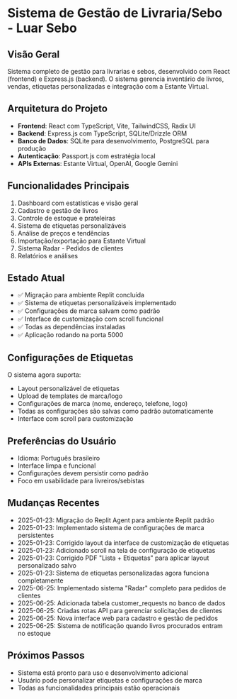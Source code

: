 # Sistema de Gestão de Livraria/Sebo - Luar Sebo

## Visão Geral
Sistema completo de gestão para livrarias e sebos, desenvolvido com React (frontend) e Express.js (backend). O sistema gerencia inventário de livros, vendas, etiquetas personalizadas e integração com a Estante Virtual.

## Arquitetura do Projeto
- **Frontend**: React com TypeScript, Vite, TailwindCSS, Radix UI
- **Backend**: Express.js com TypeScript, SQLite/Drizzle ORM
- **Banco de Dados**: SQLite para desenvolvimento, PostgreSQL para produção
- **Autenticação**: Passport.js com estratégia local
- **APIs Externas**: Estante Virtual, OpenAI, Google Gemini

## Funcionalidades Principais
1. Dashboard com estatísticas e visão geral
2. Cadastro e gestão de livros
3. Controle de estoque e prateleiras
4. Sistema de etiquetas personalizáveis
5. Análise de preços e tendências
6. Importação/exportação para Estante Virtual
7. Sistema Radar - Pedidos de clientes
8. Relatórios e análises

## Estado Atual
- ✅ Migração para ambiente Replit concluída
- ✅ Sistema de etiquetas personalizáveis implementado
- ✅ Configurações de marca salvam como padrão
- ✅ Interface de customização com scroll funcional
- ✅ Todas as dependências instaladas
- ✅ Aplicação rodando na porta 5000

## Configurações de Etiquetas
O sistema agora suporta:
- Layout personalizável de etiquetas
- Upload de templates de marca/logo
- Configurações de marca (nome, endereço, telefone, logo)
- Todas as configurações são salvas como padrão automaticamente
- Interface com scroll para customização

## Preferências do Usuário
- Idioma: Português brasileiro
- Interface limpa e funcional
- Configurações devem persistir como padrão
- Foco em usabilidade para livreiros/sebistas

## Mudanças Recentes
- 2025-01-23: Migração do Replit Agent para ambiente Replit padrão
- 2025-01-23: Implementado sistema de configurações de marca persistentes
- 2025-01-23: Corrigido layout da interface de customização de etiquetas
- 2025-01-23: Adicionado scroll na tela de configuração de etiquetas
- 2025-01-23: Corrigido PDF "Lista + Etiquetas" para aplicar layout personalizado salvo
- 2025-01-23: Sistema de etiquetas personalizadas agora funciona completamente
- 2025-06-25: Implementado sistema "Radar" completo para pedidos de clientes
- 2025-06-25: Adicionada tabela customer_requests no banco de dados
- 2025-06-25: Criadas rotas API para gerenciar solicitações de clientes
- 2025-06-25: Nova interface web para cadastro e gestão de pedidos
- 2025-06-25: Sistema de notificação quando livros procurados entram no estoque

## Próximos Passos
- Sistema está pronto para uso e desenvolvimento adicional
- Usuário pode personalizar etiquetas e configurações de marca
- Todas as funcionalidades principais estão operacionais